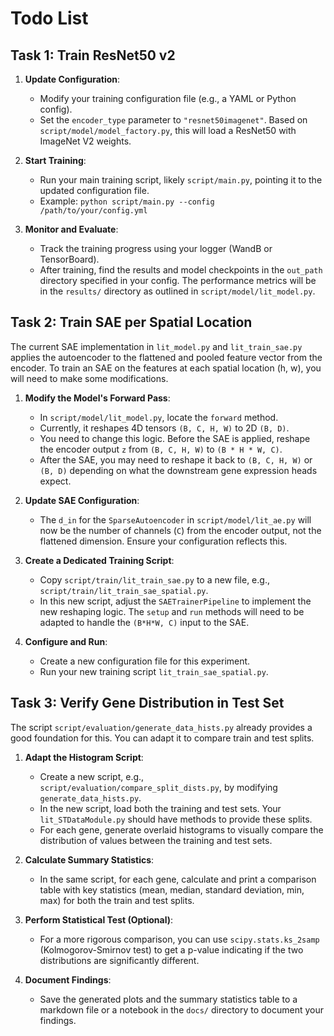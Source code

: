 # Todo List

## Task 1: Train ResNet50 v2

1.  **Update Configuration**:
    *   Modify your training configuration file (e.g., a YAML or Python config).
    *   Set the `encoder_type` parameter to `"resnet50imagenet"`. Based on `script/model/model_factory.py`, this will load a ResNet50 with ImageNet V2 weights.

2.  **Start Training**:
    *   Run your main training script, likely `script/main.py`, pointing it to the updated configuration file.
    *   Example: `python script/main.py --config /path/to/your/config.yml`

3.  **Monitor and Evaluate**:
    *   Track the training progress using your logger (WandB or TensorBoard).
    *   After training, find the results and model checkpoints in the `out_path` directory specified in your config. The performance metrics will be in the `results/` directory as outlined in `script/model/lit_model.py`.

## Task 2: Train SAE per Spatial Location

The current SAE implementation in `lit_model.py` and `lit_train_sae.py` applies the autoencoder to the flattened and pooled feature vector from the encoder. To train an SAE on the features at each spatial location (h, w), you will need to make some modifications.

1.  **Modify the Model's Forward Pass**:
    *   In `script/model/lit_model.py`, locate the `forward` method.
    *   Currently, it reshapes 4D tensors `(B, C, H, W)` to 2D `(B, D)`.
    *   You need to change this logic. Before the SAE is applied, reshape the encoder output `z` from `(B, C, H, W)` to `(B * H * W, C)`.
    *   After the SAE, you may need to reshape it back to `(B, C, H, W)` or `(B, D)` depending on what the downstream gene expression heads expect.

2.  **Update SAE Configuration**:
    *   The `d_in` for the `SparseAutoencoder` in `script/model/lit_ae.py` will now be the number of channels (`C`) from the encoder output, not the flattened dimension. Ensure your configuration reflects this.

3.  **Create a Dedicated Training Script**:
    *   Copy `script/train/lit_train_sae.py` to a new file, e.g., `script/train/lit_train_sae_spatial.py`.
    *   In this new script, adjust the `SAETrainerPipeline` to implement the new reshaping logic. The `setup` and `run` methods will need to be adapted to handle the `(B*H*W, C)` input to the SAE.

4.  **Configure and Run**:
    *   Create a new configuration file for this experiment.
    *   Run your new training script `lit_train_sae_spatial.py`.

## Task 3: Verify Gene Distribution in Test Set

The script `script/evaluation/generate_data_hists.py` already provides a good foundation for this. You can adapt it to compare train and test splits.

1.  **Adapt the Histogram Script**:
    *   Create a new script, e.g., `script/evaluation/compare_split_dists.py`, by modifying `generate_data_hists.py`.
    *   In the new script, load both the training and test sets. Your `lit_STDataModule.py` should have methods to provide these splits.
    *   For each gene, generate overlaid histograms to visually compare the distribution of values between the training and test sets.

2.  **Calculate Summary Statistics**:
    *   In the same script, for each gene, calculate and print a comparison table with key statistics (mean, median, standard deviation, min, max) for both the train and test splits.

3.  **Perform Statistical Test (Optional)**:
    *   For a more rigorous comparison, you can use `scipy.stats.ks_2samp` (Kolmogorov-Smirnov test) to get a p-value indicating if the two distributions are significantly different.

4.  **Document Findings**:
    *   Save the generated plots and the summary statistics table to a markdown file or a notebook in the `docs/` directory to document your findings.

